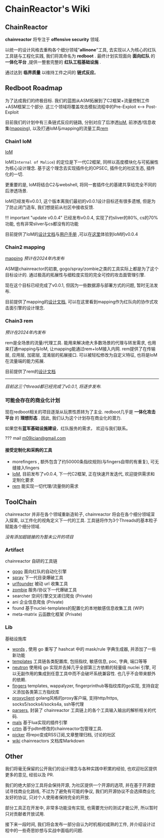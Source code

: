 # ChainReactor's Wiki

## ChainReactor

**chainreactor** 将专注于 **offensive security** 领域.

以统一的设计风格去重构各个细分领域"**allinone**"工具, 去实现以人为核心的红队工具链与工程化实践,  我们将其命名为 **redboot** .  最终计划实现面向 **面向红队** 的 **一体化平台** ,提供一整套完整的 **红队工程基础设施** . 

通过达到 **临界质量** 以维持工件之间的 **链式反应**。

## Redboot Roadmap

为了达成我们的终极目标. 我们的蓝图从ASM拓展到了C2框架+流量控制工件+ASM框架三个部分.  这三个领域将覆盖攻击模拟流程中的Pre-Exploit <--> Post-Exploit

目前我们的计划中有三条链式反应的链路, 分别对应了后渗透[IoM](IoM), 前渗透/信息收集([mapping](mapping)), 以及打通IoM与mapping的流量工具[rem](rem)

### Chain1 IoM

[IoM](IoM)

IoM(`Internal of Malice`) 的定位是下一代C2框架, 同样以高度模块化与可拓展性为核心设计理念. 基于这个理念去实现插件化的OPSEC, 插件化的社区生态, 插件化的一切.

更重要的是, IoM将结合C2与webshell, 将同一套插件化的基建共享给完全不同的后渗透场景. 

IoM已经发布v0.0.1, 这个版本离我们最初的v0.0.1设计目标还有很多遗憾, 但是为了防止闭门造车, 我们想提前从社区中接收反馈.

!!! important "update v0.0.4"
	已经发布v0.0.4, 实现了约sliver的80%, cs的70%功能, 也有非常sliver与cs都没有的功能

目前提供了IoM的[设计文档](/wiki/IoM/design)与[用户手册](/wiki/IoM/manual) ,可以在[这里](https://github.com/chainreactors/malice-network)体验到IoM的v0.0.4

### Chain2 mapping

[mapping](mapping) *预计在2024年内发布*

ASM是chainreactor的初衷, gogo/spray/zombie之类的工具实际上都是为了这个目标设计的. 通过极高的拓展性与细粒度实现的完全可控的攻击面管理引擎.

现在这个目标已经完成了v0.0.1, 但因为一些数据源与部署方式的问题, 暂时无法发布. 

目前提供了mapping的[设计文档](/wiki/mapping/design), 可以在这里看到mapping作为红队向的协作式攻击面引擎的设计理念.

### Chain3 rem

*预计在2024年内发布*

rem是全场景的流量/代理工具. 能用来解决绝大多数场景的代理与转发需求, 也用来打通mapping与IoM, 让mapping能通过rem+IoM接入内网. rem提供了在传输层, 应用层, 加密层, 混淆层的拓展接口. 可以被轻松修改为自定义特征, 也将是IoM在流量端的能力拓展. 

目前提供了rem的[设计文档](/wiki/rem)

---

*目前这三个thread都已经完成了v0.0.1, 将逐步发布.*

### 可能会存在的商业化计划

现在redboot相关的项目逐渐从玩票性质转为了主业. redboot几乎是 **一体化攻击平台** 的 **理想形态** . 因此, 我们认为这个计划存在商业化的潜力.

如果您有**蓝军基础设施建设**，红队服务的需求， 欢迎与我们联系。


??? mail
	m09ician@gmail.com
#### 接受定制化和采购的工具

- morefingers , 额外包含了约50000条指纹规则(与fingers自带的有重复), 可无缝接入fingers
- [IoM](https://chainreactors.github.io/wiki/IoM/), 目前发布了v0.0.4, 下一代C2框架, 正在快速开发迭代, 欢迎提供需求和定制化要求
- [rem](https://chainreactors.github.io/wiki/rem/) 能实现一切代理/流量侧的需求

## ToolChain

chainreactor 并非在各个领域重新造轮子, chainreactor 将会在各个细分领域深入探索, 以工件化的视角定义下一代的工具. 工具链将作为3个Threads的基本粒子赋能各个细分领域. 

_没有添加超链接的为暂未公开的项目_

### Artifact

chainreactor 自研的工具链

- [gogo](gogo/index) 面向红队的自动化引擎
- [spray](spray/index) 下一代目录爆破工具
- [urlfounder](https://github.com/chainreactors/urlfounder/) 被动 url 收集工具
- [zombie](https://github.com/chainreactors/zombie/) 服务/协议下一代爆破工具
- searcher 空间引擎交叉递归爬虫 (Private)
- ani 企业信息爬虫 (Private)
- found 基于nuclei-templates的配置化的本地敏感信息收集工具 (WIP)
- meta-matrix 云函数化框架 (Private)

### Lib

基础设施库

- [words](https://chainreactors.github.io/wiki/libs/words/) , 使用 go 重写了 hashcat 中的 mask/rule 字典生成器, 并添加了一些新功能
- [templates](https://github.com/chainreactors/templates)  工具链各类配置库, 包括指纹, 敏感信息, poc, 字典, 端口等等
- [neutron](https://chainreactors.github.io/wiki/libs/neutron/) 使用纯 go 实现并去掉几乎全部第三方依赖的轻量级 nuclei 引擎, 可以无副作用的集成到任意工具中而不会破坏系统兼容性. 也几乎不会带来额外的依赖.
- [fingers](https://chainreactors.github.io/wiki/libs/fingers/)  templates, wappalyzer, fingerprinthub等指纹库的go实现,  支持自定义添加各类第三方指纹库
- [proxyclient](https://github.com/chainreactors/proxyclient) golang风格的proxy客户端, 支持http/https, socks5/socks4/socks4a, ssh等代理
- [parsers](https://github.com/chainreactors/parsers), 封装了 chainreactor 工具链上的各个工具输入输出的解析相关的代码.
- [mals](https://github.com/chainreactors/mals) 基于lua实现的插件引擎
- [crtm](https://github.com/chainreactors/crtm) 基于pdtm修改的chainreactor包管理工具. 
- [picker](https://github.com/chainreactors/picker) 将repo变成RSS订阅,文章整理归档, 讨论的社区
- [wiki](https://github.com/chainreactors/wiki) chainreactors 文档库Markdown



## Other

我们将毫无保留的公开我们的设计理念与各种实践中积累的经验, 也欢迎社区提供更多的意见, 经验以及 PR. 

我们的绝大部分工具将会保持开源, 为社区提供一个开源的选项, 并在基于开源尝试寻找商业化路线, 不过为了避免有可能的争议, 我们的开源协议不会选择商业化友好的协议, 只对个人使用者保持完全的开放.

部分工具正在开发中, 非常多功能没有实现, 也需要充分的测试才能公开, 所以暂时只对贡献者开放试用.

接下来一段时间, 我们将会发布一部分自认为时机相对成熟的工件, 并介绍设计过程中的一些奇思妙想与实战中面临的问题.
